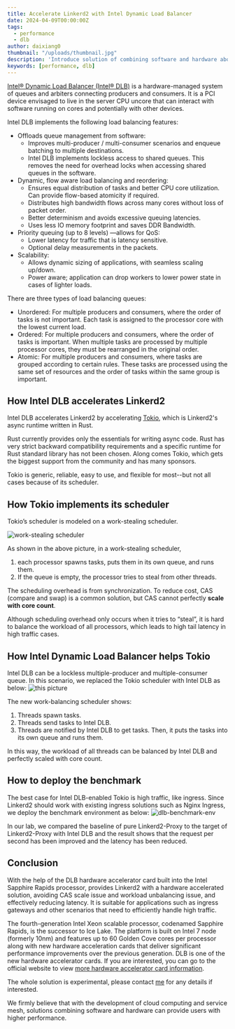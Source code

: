 ```yaml
---
title: Accelerate Linkerd2 with Intel Dynamic Load Balancer
date: 2024-04-09T00:00:00Z
tags:
  - performance
  - dlb
author: daixiang0
thumbnail: "/uploads/thumbnail.jpg"
description: 'Introduce solution of combining software and hardware about how Intel Dynamic Load Balancer helps Linkerd2.'
keywords: [performance, dlb]
---
```


[Intel® Dynamic Load Balancer (Intel® DLB)](https://www.intel.com/content/www/us/en/download/686372/intel-dynamic-load-balancer.html) is a hardware-managed system of queues and arbiters connecting producers and consumers. It is a PCI device envisaged to live in the server CPU uncore that can interact with software running on cores and potentially with other devices.

Intel DLB implements the following load balancing features:

- Offloads queue management from software:
  - Improves multi-producer / multi-consumer scenarios and enqueue batching to multiple destinations.
  - Intel DLB implements lockless access to shared queues. This removes the need for overhead locks when accessing shared queues in the software.
- Dynamic, flow aware load balancing and reordering:
  - Ensures equal distribution of tasks and better CPU core utilization. Can provide flow-based atomicity if required.
  - Distributes high bandwidth flows across many cores without loss of packet order.
  - Better determinism and avoids excessive queuing latencies.
  - Uses less IO memory footprint and saves DDR Bandwidth.
- Priority queuing (up to 8 levels) —allows for QoS:
  - Lower latency for traffic that is latency sensitive.
  - Optional delay measurements in the packets.
- Scalability:
  - Allows dynamic sizing of applications, with seamless scaling up/down.
  - Power aware; application can drop workers to lower power state in cases of lighter loads.

There are three types of load balancing queues:

- Unordered: For multiple producers and consumers, where the order of tasks is not important. Each task is assigned to the processor core with the lowest current load.
- Ordered: For multiple producers and consumers, where the order of tasks is important. When multiple tasks are processed by multiple processor cores, they must be rearranged in the original order.
- Atomic: For multiple producers and consumers, where tasks are grouped according to certain rules. These tasks are processed using the same set of resources and the order of tasks within the same group is important.

## How Intel DLB accelerates Linkerd2

Intel DLB accelerates Linkerd2 by accelerating [Tokio](https://tokio.rs/), which is Linkerd2's async runtime written in Rust.

Rust currently provides only the essentials for writing async code. Rust has very strict backward compatibility requirements and a specific runtime for Rust standard library has not been chosen. Along comes Tokio, which gets the biggest support from the community and has many sponsors.

Tokio is generic, reliable, easy to use, and flexible for most--but not all cases because of its scheduler.

## How Tokio implements its scheduler

Tokio’s scheduler is modeled on a work-stealing scheduler.

![work-stealing scheduler](/uploads/work-stealing-scheduler.png)

As shown in the above picture, in a work-stealing scheduler,

1. each processor spawns tasks, puts them in its own queue, and runs them.
2. If the queue is empty, the processor tries to steal from other threads.

The scheduling overhead is from synchronization. To reduce cost, CAS (compare and swap) is a common solution, but CAS cannot perfectly **scale with core count**.

Although scheduling overhead only occurs when it tries to “steal”, it is hard to balance the workload of all processors, which leads to high tail latency in high traffic cases.

## How Intel Dynamic Load Balancer helps Tokio

Intel DLB can be a lockless multiple-producer and multiple-consumer queue. In this scenario, we replaced the Tokio scheduler with Intel DLB as below:
![this picture](/uploads/work-balancing-scheduler.png)

The new work-balancing scheduler shows:
1. Threads spawn tasks.
2. Threads send tasks to Intel DLB.
3. Threads are notified by Intel DLB to get tasks. Then, it puts the tasks into its own queue and runs them.

In this way, the workload of all threads can be balanced by Intel DLB and perfectly scaled with core count.

## How to deploy the benchmark

The best case for Intel DLB-enabled Tokio is high traffic, like ingress. Since Linkerd2 should work with existing ingress solutions such as Nginx Ingress, we deploy the benchmark environment as below:
![dlb-benchmark-env](/uploads/dlb-benchmark-env.png)

In our lab, we compared the baseline of pure Linkerd2-Proxy to the target of Linkerd2-Proxy with Intel DLB and the result shows that the request per second has been improved and the latency has been reduced.

## Conclusion

With the help of the DLB hardware accelerator card built into the Intel Sapphire Rapids processor, provides Linkerd2 with a hardware accelerated solution, avoiding CAS scale issue and workload unbalancing issue, and effectively reducing latency. It is suitable for applications such as ingress gateways and other scenarios that need to efficiently handle high traffic.

The fourth-generation Intel Xeon scalable processor, codenamed Sapphire Rapids, is the successor to Ice Lake. The platform is built on Intel 7 node (formerly 10nm) and features up to 60 Golden Cove cores per processor along with new hardware acceleration cards that deliver significant performance improvements over the previous generation. DLB is one of the new hardware accelerator cards. If you are interested, you can go to the official website to view [more hardware accelerator card information](https://link.zhihu.com/?target=https%3A//www.intel.com/content/www/us/en/now/xeon-accelerated/accelerators.html).

The whole solution is experimental, please contact [me](mailto:loong.dai@intel.com) for any details if interested.

We firmly believe that with the development of cloud computing and service mesh, solutions combining software and hardware can provide users with higher performance.
